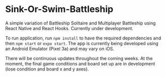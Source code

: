 # Sink-Or-Swim-Battleship
A simple variation of Battleship Solitaire and Multiplayer Battleship using React Native and React Hooks. Currently under development.

To run application, run `npm install` to have the required dependencies and then `npm start` or `expo start`. The app is currently being developed using an Android Emulator (Pixel 3a) and may vary on iOS.

There will be continuous updates throughout the coming weeks. At the moment, the final game conditions and board set up are in development (lose condition and board x and y axes).
